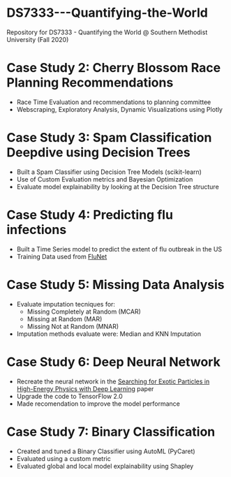 # DS7333---Quantifying-the-World

Repository for DS7333 - Quantifying the World @ Southern Methodist University (Fall 2020)


# Case Study 2: Cherry Blossom Race Planning Recommendations

* Race Time Evaluation and recommendations to planning committee
* Webscraping, Exploratory Analysis, Dynamic Visualizations using Plotly

# Case Study 3: Spam Classification Deepdive using Decision Trees

* Built a Spam Classifier using Decision Tree Models (scikit-learn)
* Use of Custom Evaluation metrics and Bayesian Optimization
* Evaluate model explainability by looking at the Decision Tree structure

# Case Study 4: Predicting flu infections

* Built a Time Series model to predict the extent of flu outbreak in the US
* Training Data used from [FluNet](https://www.who.int/influenza/gisrs_laboratory/flunet/en/)

# Case Study 5: Missing Data Analysis

* Evaluate imputation tecniques for:
   * Missing Completely at Random (MCAR)
   * Missing at Random (MAR)
   * Missing Not at Random (MNAR)
* Imputation methods evaluate were: Median and KNN Imputation
   
# Case Study 6: Deep Neural Network

* Recreate the neural network in the [Searching for Exotic Particles in High-Energy Physics with Deep Learning](https://archive.ics.uci.edu/ml/datasets/HIGGS) paper
* Upgrade the code to TensorFlow 2.0
* Made recomendation to improve the model performance

# Case Study 7: Binary Classification

* Created and tuned a Binary Classifier using AutoML (PyCaret)
* Evaluated using a custom metric
* Evaluated global and local model explainability using Shapley
